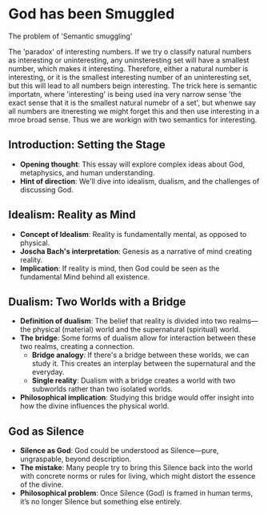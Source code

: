 # God has been Smuggled

The problem of 'Semantic smuggling'

The 'paradox' of interesting numbers. If we try o classify natural numbers as interesting or uninteresting, any uninsteresting set will have a smallest number, which makes it interesting.
Therefore, either a natural number is interesting, or it is the smallest interesting number of an uninteresting set, but this will lead to all numbers beign interesting.
The trick here is semantic importatn, where 'interesting' is being used ina very narrow sense 'the exact sense that it is the smallest natural numebr of a set', but
whenwe say all numbers are itneresting we might forget this and then use interesting in a mroe broad sense. Thus we are workign with two semantics for interesting.

## Introduction: Setting the Stage
- **Opening thought**: This essay will explore complex ideas about God, metaphysics, and human understanding.
- **Hint of direction**: We'll dive into idealism, dualism, and the challenges of discussing God.

## Idealism: Reality as Mind
- **Concept of Idealism**: Reality is fundamentally mental, as opposed to physical.
- **Joscha Bach's interpretation**: Genesis as a narrative of mind creating reality.
- **Implication**: If reality is mind, then God could be seen as the fundamental Mind behind all existence.

## Dualism: Two Worlds with a Bridge
- **Definition of dualism**: The belief that reality is divided into two realms—the physical (material) world and the supernatural (spiritual) world.
- **The bridge**: Some forms of dualism allow for interaction between these two realms, creating a connection.
  - **Bridge analogy**: If there's a bridge between these worlds, we can study it. This creates an interplay between the supernatural and the everyday.
  - **Single reality**: Dualism with a bridge creates a world with two subworlds rather than two isolated worlds.
- **Philosophical implication**: Studying this bridge would offer insight into how the divine influences the physical world.

## God as Silence
- **Silence as God**: God could be understood as Silence—pure, ungraspable, beyond description.
- **The mistake**: Many people try to bring this Silence back into the world with concrete norms or rules for living, which might distort the essence of the divine.
- **Philosophical problem**: Once Silence (God) is framed in human terms, it’s no longer Silence but something else entirely.



